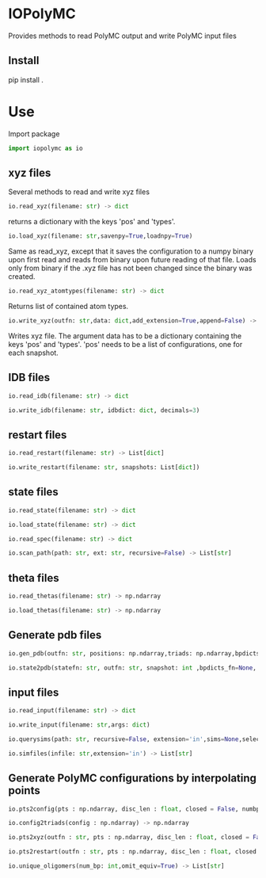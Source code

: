 # IOPolyMC
Provides methods to read PolyMC output and write PolyMC input files



## Install

pip install .


# Use

Import package

```python
import iopolymc as io
```

## xyz files

Several methods to read and write xyz files
```python
io.read_xyz(filename: str) -> dict
```
returns a dictionary with the keys 'pos' and 'types'.


```python
io.load_xyz(filename: str,savenpy=True,loadnpy=True)
```
Same as read_xyz, except that it saves the configuration to a numpy binary upon first
read and reads from binary upon future reading of that file. Loads only from binary if the .xyz file has not been changed since the binary was created.


```python
io.read_xyz_atomtypes(filename: str) -> dict
```
Returns list of contained atom types.


```python
io.write_xyz(outfn: str,data: dict,add_extension=True,append=False) -> None
```
Writes xyz file. The argument data has to be a dictionary containing the keys 'pos' and 'types'. 'pos' needs to be a list of configurations, one for each snapshot. 

## IDB files
```python
io.read_idb(filename: str) -> dict
```
```python
io.write_idb(filename: str, idbdict: dict, decimals=3)
```

## restart files
```python
io.read_restart(filename: str) -> List[dict]
```
```python
io.write_restart(filename: str, snapshots: List[dict])
```

## state files
```python
io.read_state(filename: str) -> dict
```
```python
io.load_state(filename: str) -> dict
```
```python
io.read_spec(filename: str) -> dict
```
```python
io.scan_path(path: str, ext: str, recursive=False) -> List[str]
```

## theta files
```python
io.read_thetas(filename: str) -> np.ndarray
```
```python
io.load_thetas(filename: str) -> np.ndarray
```

## Generate pdb files
```python
io.gen_pdb(outfn: str, positions: np.ndarray,triads: np.ndarray,bpdicts: dict, sequence = None, center=True)
```
```python
io.state2pdb(statefn: str, outfn: str, snapshot: int ,bpdicts_fn=None, sequence=None, center=True)
```

## input files
```python
io.read_input(filename: str) -> dict
```
```python
io.write_input(filename: str,args: dict)
```
```python
io.querysims(path: str, recursive=False, extension='in',sims=None,select=None) -> List[dict]
```
```python
io.simfiles(infile: str,extension='in') -> List[str]
```

## Generate PolyMC configurations by interpolating points
```python
io.pts2config(pts : np.ndarray, disc_len : float, closed = False, numbp = None, translate_first = True) -> np.ndarray
```
```python
io.config2triads(config : np.ndarray) -> np.ndarray
```
```python
io.pts2xyz(outfn : str, pts : np.ndarray, disc_len : float, closed = False, numbp = None, translate_first = True, sequence = None, default_type = 'C', snapshotid = 0)
```
```python
io.pts2restart(outfn : str, pts : np.ndarray, disc_len : float, closed = False, numbp = None, translate_first = True, sequence = None, default_type = 'a', snapshotid = 0)
```

```python
io.unique_oligomers(num_bp: int,omit_equiv=True) -> List[str]
```